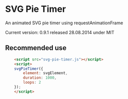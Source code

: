 SVG Pie Timer
================

An animated SVG pie timer using requestAnimationFrame

Current version: 0.9.1 released 28.08.2014 under MIT



Recommended use
---------------

```html
    <script src="svg-pie-timer.js"></script>
    <script>
    svgPieTimer({
        element: svgElement,
        duration: 1000,
        loops: 2
    });
    </script>
```
